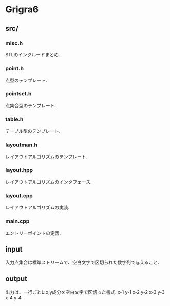 ﻿Grigra6
======

src/
------

### misc.h
STLのインクルードまとめ.

### point.h
点型のテンプレート.

### pointset.h
点集合型のテンプレート.

### table.h
テーブル型のテンプレート.

### layoutman.h
レイアウトアルゴリズムのテンプレート.

### layout.hpp
レイアウトアルゴリズムのインタフェース.  

### layout.cpp
レイアウトアルゴリズムの実装.

### main.cpp
エントリーポイントの定義.

input
------
入力点集合は標準ストリームで、空白文字で区切られた数字列で与えること.

output
------
出力は、一行ごとにx,y成分を空白文字で区切った書式.
    x-1 y-1
    x-2 y-2
    x-3 y-3
    x-4 y-4


